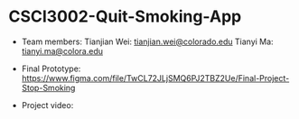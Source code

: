 # CSCI3002-Quit-Smoking-App

* Team members:
Tianjian Wei: tianjian.wei@colorado.edu
Tianyi Ma: tianyi.ma@colora.edu

* Final Prototype: 
https://www.figma.com/file/TwCL72JLjSMQ6PJ2TBZ2Ue/Final-Project-Stop-Smoking

* Project video:


